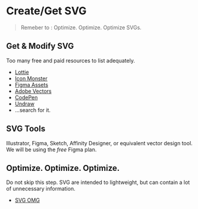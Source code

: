 # Create/Get SVG

> Remeber to : Optimize. Optimize. Optimize SVGs.

## Get & Modify SVG

Too many free and paid resources to list adequately.

* [Lottie](https://lottiefiles.com/featured)
* [Icon Monster](https://iconmonstr.com/)
* [Figma Assets](https://www.figma.com/resources/assets/)
* [Adobe Vectors](https://stock.adobe.com/vectors)
* [CodePen](https://codepen.io)
* [Undraw](https://undraw.co/illustrations)
* …search for it.

## SVG Tools

Illustrator, Figma, Sketch, Affinity Designer, or equivalent vector design tool. We will be using the _free_ Figma plan.

## Optimize. Optimize. Optimize.

Do not skip this step. SVG are intended to lightweight, but can contain a lot of unnecessary information.

* [SVG OMG](https://jakearchibald.github.io/svgomg/)

